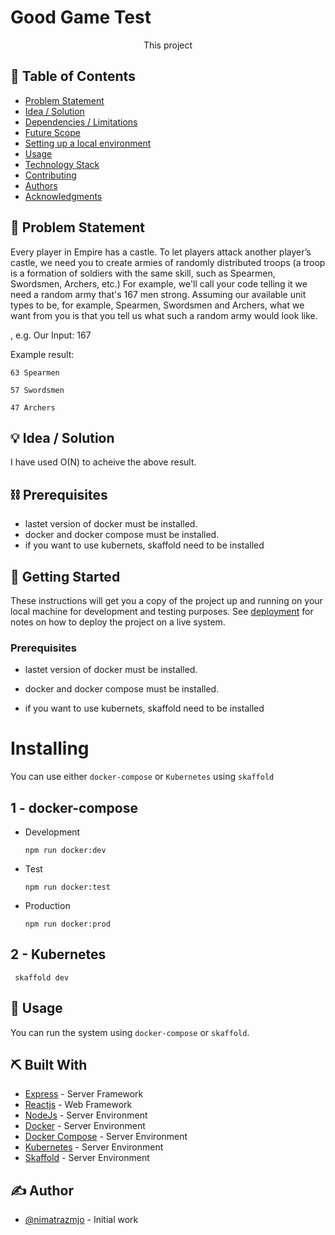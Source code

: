 # Good Game Test

<p align="center">
This project
</p>

## 📝 Table of Contents

- [Problem Statement](#problem_statement)
- [Idea / Solution](#idea)
- [Dependencies / Limitations](#limitations)
- [Future Scope](#future_scope)
- [Setting up a local environment](#getting_started)
- [Usage](#usage)
- [Technology Stack](#tech_stack)
- [Contributing](../CONTRIBUTING.md)
- [Authors](#authors)
- [Acknowledgments](#acknowledgments)

## 🧐 Problem Statement <a name = "problem_statement"></a>

Every player in Empire has a castle. To let players attack another player’s castle, we need you to create armies of randomly
distributed troops (a troop is a formation of soldiers with the same skill, such as Spearmen, Swordsmen, Archers, etc.)
For example, we'll call your code telling it we need a random army that's 167 men strong. Assuming our available unit types to be,
for example, Spearmen, Swordsmen and Archers, what we want from you is that you tell us what such a random army would look
like.

, e.g.
Our Input: 167

Example result:
```
63 Spearmen

57 Swordsmen

47 Archers
```
## 💡 Idea / Solution <a name = "idea"></a>

I have used O(N) to acheive the above result.

## ⛓️ Prerequisites  <a name = "limitations"></a>
- lastet version of docker must be installed.
- docker and docker compose must be installed.
- if you want to use kubernets, skaffold need to be installed

## 🏁 Getting Started <a name = "getting_started"></a>

These instructions will get you a copy of the project up and running on your local machine for development
and testing purposes. See [deployment](#deployment) for notes on how to deploy the project on a live system.

### Prerequisites

- lastet version of docker must be installed.

- docker and docker compose must be installed.

- if you want to use kubernets, skaffold need to be installed

# Installing

You can use either `docker-compose` or  `Kubernetes` using `skaffold`

## 1 - docker-compose

- Development

  ```
  npm run docker:dev
  ```
- Test

  ```
  npm run docker:test
  ```
- Production
  ```
  npm run docker:prod
  ```

## 2 - Kubernetes

  ```
   skaffold dev
  ```

## 🎈 Usage <a name="usage"></a>

You can run the system using `docker-compose` or `skaffold`.

## ⛏️ Built With <a name = "tech_stack"></a>

- [Express](https://expressjs.com/) - Server Framework
- [Reactjs](https://vuejs.org/) - Web Framework
- [NodeJs](https://nodejs.org/en/) - Server Environment
- [Docker](https://nodejs.org/en/) - Server Environment
- [Docker Compose](https://nodejs.org/en/) - Server Environment
- [Kubernetes](https://nodejs.org/en/) - Server Environment
- [Skaffold](https://nodejs.org/en/) - Server Environment

## ✍️ Author <a name = "authors"></a>

- [@nimatrazmjo](https://github.com/nimatrazmjo) - Initial work